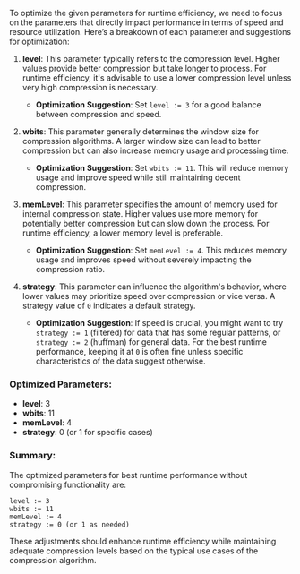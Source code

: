 To optimize the given parameters for runtime efficiency, we need to focus on the parameters that directly impact performance in terms of speed and resource utilization. Here’s a breakdown of each parameter and suggestions for optimization:

1. **level**: This parameter typically refers to the compression level. Higher values provide better compression but take longer to process. For runtime efficiency, it's advisable to use a lower compression level unless very high compression is necessary. 
   - **Optimization Suggestion**: Set `level := 3` for a good balance between compression and speed.

2. **wbits**: This parameter generally determines the window size for compression algorithms. A larger window size can lead to better compression but can also increase memory usage and processing time.
   - **Optimization Suggestion**: Set `wbits := 11`. This will reduce memory usage and improve speed while still maintaining decent compression.

3. **memLevel**: This parameter specifies the amount of memory used for internal compression state. Higher values use more memory for potentially better compression but can slow down the process. For runtime efficiency, a lower memory level is preferable.
   - **Optimization Suggestion**: Set `memLevel := 4`. This reduces memory usage and improves speed without severely impacting the compression ratio.

4. **strategy**: This parameter can influence the algorithm's behavior, where lower values may prioritize speed over compression or vice versa. A strategy value of `0` indicates a default strategy.
   - **Optimization Suggestion**: If speed is crucial, you might want to try `strategy := 1` (filtered) for data that has some regular patterns, or `strategy := 2` (huffman) for general data. For the best runtime performance, keeping it at `0` is often fine unless specific characteristics of the data suggest otherwise.

### Optimized Parameters:
- **level**: 3
- **wbits**: 11
- **memLevel**: 4
- **strategy**: 0 (or 1 for specific cases)

### Summary:
The optimized parameters for best runtime performance without compromising functionality are:
```plaintext
level := 3
wbits := 11
memLevel := 4
strategy := 0 (or 1 as needed)
```
These adjustments should enhance runtime efficiency while maintaining adequate compression levels based on the typical use cases of the compression algorithm.